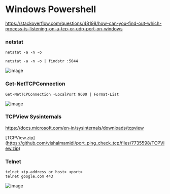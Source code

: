 # Windows Powershell
https://stackoverflow.com/questions/48198/how-can-you-find-out-which-process-is-listening-on-a-tcp-or-udp-port-on-windows

### netstat
```
netstat -a -n -o 
```
```
netstat -a -n -o | findstr :5044
```
![image](https://user-images.githubusercontent.com/12382861/146552070-6ac75724-6ee8-4b92-9c5b-1e056f46cf86.png)

### Get-NetTCPConnection
```
Get-NetTCPConnection -LocalPort 9600 | Format-List
```
![image](https://user-images.githubusercontent.com/12382861/146554252-c48d4945-ca39-4fe4-a18e-b518df416d98.png)

### TCPView Sysinternals 

https://docs.microsoft.com/en-in/sysinternals/downloads/tcpview


[TCPView.zip]
(https://github.com/vishalmamidi/port_ping_check_tcp/files/7735598/TCPView.zip)



### Telnet
```
telnet <ip-address or host> <port>
telnet google.com 443
```
![image](https://user-images.githubusercontent.com/12382861/146546534-3d296fb9-4742-4331-89af-8b45ea0c1b4a.png)



